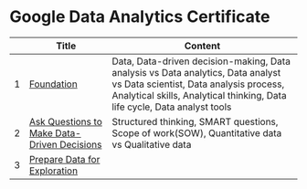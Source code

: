 # Google Data Analytics Certificate

| |Title|Content|
|---|---|---|
|1|<a href='https://github.com/barneywill/google_data_analytics_certificate/tree/main/1.Foundation'>Foundation</a>|Data, Data-driven decision-making, Data analysis vs Data analytics, Data analyst vs Data scientist, Data analysis process, Analytical skills, Analytical thinking, Data life cycle, Data analyst tools|
|2|<a href='https://github.com/barneywill/google_data_analytics_certificate/tree/main/2.Ask'>Ask Questions to Make Data-Driven Decisions</a>|Structured thinking, SMART questions, Scope of work(SOW), Quantitative data vs Qualitative data|
|3|<a href='https://github.com/barneywill/google_data_analytics_certificate/tree/main/3.Prepare'>Prepare Data for Exploration</a>||